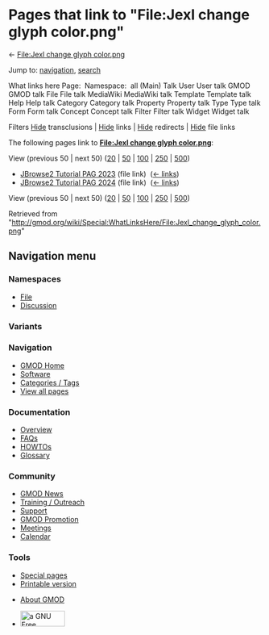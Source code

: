 <div id="mw-page-base" class="noprint">

</div>

<div id="mw-head-base" class="noprint">

</div>

<div id="content" class="mw-body" role="main">

<span id="top"></span>

<div id="mw-js-message" style="display:none;">

</div>



# <span dir="auto">Pages that link to "File:Jexl change glyph color.png"</span>

<div id="bodyContent">

<div id="contentSub">

← [File:Jexl change glyph
color.png](/wiki/File:Jexl_change_glyph_color.png "File:Jexl change glyph color.png")

</div>

<div id="jump-to-nav" class="mw-jump">

Jump to: [navigation](#mw-navigation), [search](#p-search)

</div>

<div id="mw-content-text">

What links here Page:  Namespace:  all (Main) Talk User User talk GMOD
GMOD talk File File talk MediaWiki MediaWiki talk Template Template talk
Help Help talk Category Category talk Property Property talk Type Type
talk Form Form talk Concept Concept talk Filter Filter talk Widget
Widget talk

Filters
[Hide](/mediawiki/index.php?title=Special:WhatLinksHere/File:Jexl_change_glyph_color.png&hidetrans=1 "Special:WhatLinksHere/File:Jexl change glyph color.png")
transclusions \|
[Hide](/mediawiki/index.php?title=Special:WhatLinksHere/File:Jexl_change_glyph_color.png&hidelinks=1 "Special:WhatLinksHere/File:Jexl change glyph color.png")
links \|
[Hide](/mediawiki/index.php?title=Special:WhatLinksHere/File:Jexl_change_glyph_color.png&hideredirs=1 "Special:WhatLinksHere/File:Jexl change glyph color.png")
redirects \|
[Hide](/mediawiki/index.php?title=Special:WhatLinksHere/File:Jexl_change_glyph_color.png&hideimages=1 "Special:WhatLinksHere/File:Jexl change glyph color.png")
file links

The following pages link to **[File:Jexl change glyph
color.png](/wiki/File:Jexl_change_glyph_color.png "File:Jexl change glyph color.png")**:

View (previous 50 \| next 50)
([20](/mediawiki/index.php?title=Special:WhatLinksHere/File:Jexl_change_glyph_color.png&limit=20 "Special:WhatLinksHere/File:Jexl change glyph color.png")
\|
[50](/mediawiki/index.php?title=Special:WhatLinksHere/File:Jexl_change_glyph_color.png&limit=50 "Special:WhatLinksHere/File:Jexl change glyph color.png")
\|
[100](/mediawiki/index.php?title=Special:WhatLinksHere/File:Jexl_change_glyph_color.png&limit=100 "Special:WhatLinksHere/File:Jexl change glyph color.png")
\|
[250](/mediawiki/index.php?title=Special:WhatLinksHere/File:Jexl_change_glyph_color.png&limit=250 "Special:WhatLinksHere/File:Jexl change glyph color.png")
\|
[500](/mediawiki/index.php?title=Special:WhatLinksHere/File:Jexl_change_glyph_color.png&limit=500 "Special:WhatLinksHere/File:Jexl change glyph color.png"))

- [JBrowse2 Tutorial PAG
  2023](/wiki/JBrowse2_Tutorial_PAG_2023 "JBrowse2 Tutorial PAG 2023")
  (file link) ‎ <span class="mw-whatlinkshere-tools">([←
  links](/mediawiki/index.php?title=Special:WhatLinksHere&target=JBrowse2+Tutorial+PAG+2023 "Special:WhatLinksHere"))</span>
- [JBrowse2 Tutorial PAG
  2024](/wiki/JBrowse2_Tutorial_PAG_2024 "JBrowse2 Tutorial PAG 2024")
  (file link) ‎ <span class="mw-whatlinkshere-tools">([←
  links](/mediawiki/index.php?title=Special:WhatLinksHere&target=JBrowse2+Tutorial+PAG+2024 "Special:WhatLinksHere"))</span>

View (previous 50 \| next 50)
([20](/mediawiki/index.php?title=Special:WhatLinksHere/File:Jexl_change_glyph_color.png&limit=20 "Special:WhatLinksHere/File:Jexl change glyph color.png")
\|
[50](/mediawiki/index.php?title=Special:WhatLinksHere/File:Jexl_change_glyph_color.png&limit=50 "Special:WhatLinksHere/File:Jexl change glyph color.png")
\|
[100](/mediawiki/index.php?title=Special:WhatLinksHere/File:Jexl_change_glyph_color.png&limit=100 "Special:WhatLinksHere/File:Jexl change glyph color.png")
\|
[250](/mediawiki/index.php?title=Special:WhatLinksHere/File:Jexl_change_glyph_color.png&limit=250 "Special:WhatLinksHere/File:Jexl change glyph color.png")
\|
[500](/mediawiki/index.php?title=Special:WhatLinksHere/File:Jexl_change_glyph_color.png&limit=500 "Special:WhatLinksHere/File:Jexl change glyph color.png"))

</div>

<div class="printfooter">

Retrieved from
"<http://gmod.org/wiki/Special:WhatLinksHere/File:Jexl_change_glyph_color.png>"

</div>

<div id="catlinks" class="catlinks catlinks-allhidden">

</div>

<div class="visualClear">

</div>

</div>

</div>

<div id="mw-navigation">

## Navigation menu

<div id="mw-head">



<div id="left-navigation">

<div id="p-namespaces" class="vectorTabs" role="navigation"
aria-labelledby="p-namespaces-label">

### Namespaces

- <span id="ca-nstab-image"><a href="/wiki/File:Jexl_change_glyph_color.png" accesskey="c"
  title="View the file page [c]">File</a></span>
- <span id="ca-talk"><a
  href="/mediawiki/index.php?title=File_talk:Jexl_change_glyph_color.png&amp;action=edit&amp;redlink=1"
  accesskey="t"
  title="Discussion about the content page [t]">Discussion</a></span>

</div>

<div id="p-variants" class="vectorMenu emptyPortlet" role="navigation"
aria-labelledby="p-variants-label">

### 

### Variants[](#)

<div class="menu">

</div>

</div>

</div>

<div id="right-navigation">





</div>



</div>

</div>

</div>

<div id="mw-panel">

<div id="p-logo" role="banner">

<a href="/wiki/Main_Page"
style="background-image: url(http://gmod.org/images/GMOD-cogs.png);"
title="Visit the main page"></a>

</div>

<div id="p-Navigation" class="portal" role="navigation"
aria-labelledby="p-Navigation-label">

### Navigation

<div class="body">

- <span id="n-GMOD-Home">[GMOD Home](/wiki/Main_Page)</span>
- <span id="n-Software">[Software](/wiki/GMOD_Components)</span>
- <span id="n-Categories-.2F-Tags">[Categories /
  Tags](/wiki/Categories)</span>
- <span id="n-View-all-pages">[View all
  pages](/wiki/Special:AllPages)</span>

</div>

</div>

<div id="p-Documentation" class="portal" role="navigation"
aria-labelledby="p-Documentation-label">

### Documentation

<div class="body">

- <span id="n-Overview">[Overview](/wiki/Overview)</span>
- <span id="n-FAQs">[FAQs](/wiki/Category:FAQ)</span>
- <span id="n-HOWTOs">[HOWTOs](/wiki/Category:HOWTO)</span>
- <span id="n-Glossary">[Glossary](/wiki/Glossary)</span>

</div>

</div>

<div id="p-Community" class="portal" role="navigation"
aria-labelledby="p-Community-label">

### Community

<div class="body">

- <span id="n-GMOD-News">[GMOD News](/wiki/GMOD_News)</span>
- <span id="n-Training-.2F-Outreach">[Training /
  Outreach](/wiki/Training_and_Outreach)</span>
- <span id="n-Support">[Support](/wiki/Support)</span>
- <span id="n-GMOD-Promotion">[GMOD
  Promotion](/wiki/GMOD_Promotion)</span>
- <span id="n-Meetings">[Meetings](/wiki/Meetings)</span>
- <span id="n-Calendar">[Calendar](/wiki/Calendar)</span>

</div>

</div>

<div id="p-tb" class="portal" role="navigation"
aria-labelledby="p-tb-label">

### Tools

<div class="body">

- <span id="t-specialpages"><a href="/wiki/Special:SpecialPages" accesskey="q"
  title="A list of all special pages [q]">Special pages</a></span>
- <span id="t-print"><a
  href="/mediawiki/index.php?title=Special:WhatLinksHere/File:Jexl_change_glyph_color.png&amp;printable=yes"
  rel="alternate" accesskey="p"
  title="Printable version of this page [p]">Printable version</a></span>

</div>

</div>

</div>

</div>

<div id="footer" role="contentinfo">

- <span id="footer-places-about">[About
  GMOD](/wiki/GMOD:About "GMOD:About")</span>

<!-- -->

- <span id="footer-copyrightico">[<img src="http://www.gnu.org/graphics/gfdl-logo-small.png" width="88"
  height="31" alt="a GNU Free Documentation License" />](http://www.gnu.org/licenses/fdl-1.3.html)</span>


<div style="clear:both">

</div>

</div>
